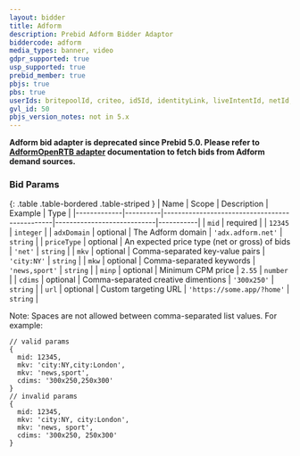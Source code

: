 ```yaml
---
layout: bidder
title: Adform
description: Prebid Adform Bidder Adaptor
biddercode: adform
media_types: banner, video
gdpr_supported: true
usp_supported: true
prebid_member: true
pbjs: true
pbs: true
userIds: britepoolId, criteo, id5Id, identityLink, liveIntentId, netId, parrableId, pubCommonId, sharedId, unifiedId
gvl_id: 50
pbjs_version_notes: not in 5.x
---
```


**Adform bid adapter is deprecated since Prebid 5.0. Please refer to [AdformOpenRTB adapter](#adf) documentation to fetch bids from Adform demand sources.**

### Bid Params

{: .table .table-bordered .table-striped }
| Name        | Scope    | Description                                   | Example                    | Type      |
|-------------|----------|-----------------------------------------------|----------------------------|-----------|
| `mid`       | required |                                               | `12345`                    | `integer` |
| `adxDomain` | optional | The Adform domain                             | `'adx.adform.net'`         | `string`  |
| `priceType` | optional | An expected price type (net or gross) of bids | `'net'`                    | `string`  |
| `mkv`       | optional | Comma-separated key-value pairs               | `'city:NY'`                | `string`  |
| `mkw`       | optional | Comma-separated keywords                      | `'news,sport'`             | `string`  |
| `minp`      | optional | Minimum CPM price                             | `2.55`                     | `number`  |
| `cdims`     | optional | Comma-separated creative dimentions           | `'300x250'`                | `string`  |
| `url`       | optional | Custom targeting URL                          | `'https://some.app/?home'` | `string`  |

Note: Spaces are not allowed between comma-separated list values. For example:
```
// valid params
{
  mid: 12345,
  mkv: 'city:NY,city:London',
  mkv: 'news,sport',
  cdims: '300x250,250x300'
}
// invalid params
{
  mid: 12345,
  mkv: 'city:NY, city:London',
  mkv: 'news, sport',
  cdims: '300x250, 250x300'
}
```
